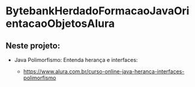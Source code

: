 # BytebankHerdadoFormacaoJavaOrientacaoObjetosAlura

## Neste projeto:

- Java Polimorfismo: Entenda herança e interfaces:

    - https://www.alura.com.br/curso-online-java-heranca-interfaces-polimorfismo
    
